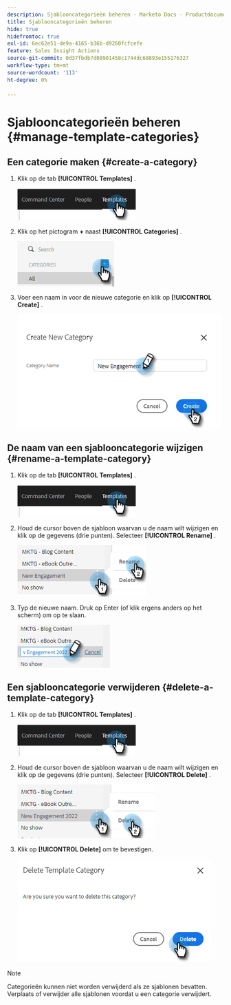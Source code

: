 ```yaml
---
description: Sjablooncategorieën beheren - Marketo Docs - Productdocumentatie
title: Sjablooncategorieën beheren
hide: true
hidefromtoc: true
exl-id: 6ec62e51-de9a-4165-b36b-d9260fcfcefe
feature: Sales Insight Actions
source-git-commit: 0d37fbdb7d08901458c1744dc68893e155176327
workflow-type: tm+mt
source-wordcount: '113'
ht-degree: 0%

---
```


# Sjablooncategorieën beheren {#manage-template-categories}

## Een categorie maken {#create-a-category}

1. Klik op de tab **[!UICONTROL Templates]** .

   ![](assets/manage-template-categories-1.png)

1. Klik op het pictogram **+** naast **[!UICONTROL Categories]** .

   ![](assets/manage-template-categories-2.png)

1. Voer een naam in voor de nieuwe categorie en klik op **[!UICONTROL Create]** .

   ![](assets/manage-template-categories-3.png)

## De naam van een sjablooncategorie wijzigen {#rename-a-template-category}

1. Klik op de tab **[!UICONTROL Templates]** .

   ![](assets/manage-template-categories-4.png)

1. Houd de cursor boven de sjabloon waarvan u de naam wilt wijzigen en klik op de gegevens (drie punten). Selecteer **[!UICONTROL Rename]** .

   ![](assets/manage-template-categories-5.png)

1. Typ de nieuwe naam. Druk op Enter (of klik ergens anders op het scherm) om op te slaan.

   ![](assets/manage-template-categories-6.png)

## Een sjablooncategorie verwijderen {#delete-a-template-category}

1. Klik op de tab **[!UICONTROL Templates]** .

   ![](assets/manage-template-categories-7.png)

1. Houd de cursor boven de sjabloon waarvan u de naam wilt wijzigen en klik op de gegevens (drie punten). Selecteer **[!UICONTROL Delete]** .

   ![](assets/manage-template-categories-8.png)

1. Klik op **[!UICONTROL Delete]** om te bevestigen.

   ![](assets/manage-template-categories-9.png)

>[!NOTE]
>
>Categorieën kunnen niet worden verwijderd als ze sjablonen bevatten. Verplaats of verwijder alle sjablonen voordat u een categorie verwijdert.
